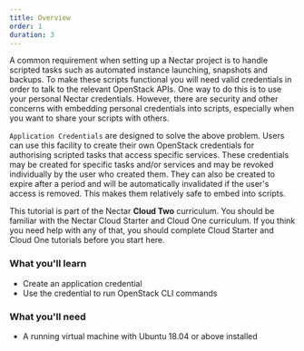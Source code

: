 ```yaml
---
title: Overview
order: 1
duration: 3
---
```


A common requirement when setting up a Nectar project is to handle scripted
tasks such as automated instance launching, snapshots and backups. To make these
scripts functional you will need valid credentials in order to talk to the
relevant OpenStack APIs. One way to do this is to use your personal Nectar
credentials. However, there are security and other concerns with embedding
personal credentials into scripts, especially when you want to share your
scripts with others.

`Application Credentials` are designed to solve the above problem. Users can use
this facility to create their own OpenStack credentials for authorising scripted
tasks that access specific services. These credentials may be created for
specific tasks and/or services and may be revoked individually by the user who
created them. They can also be created to expire after a period and will be
automatically invalidated if the user's access is removed. This makes them
relatively safe to embed into scripts.

This tutorial is part of the Nectar **Cloud Two** curriculum. You should be
familiar with the Nectar Cloud Starter and Cloud One curriculum. If you think
you need help with any of that, you should complete Cloud Starter and Cloud One
tutorials before you start here.

### What you'll learn

- Create an application credential
- Use the credential to run OpenStack CLI commands

### What you'll need

- A running virtual machine with Ubuntu 18.04 or above installed
